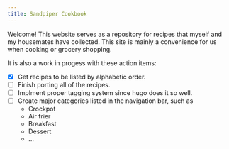 ```yaml
---
title: Sandpiper Cookbook
---
```


Welcome! This website serves as a repository for recipes that myself and my housemates have collected.
This site is mainly a convenience for us when cooking or grocery shopping.

It is also a work in progess with these action items:
- [x] Get recipes to be listed by alphabetic order.
- [ ] Finish porting all of the recipes.
- [ ] Implment proper tagging system since hugo does it so well.
- [ ] Create major categories listed in the navigation bar, such as 
    - Crockpot
	- Air frier
	- Breakfast
	- Dessert
	- ...

